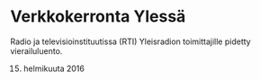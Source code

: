 # Verkkokerronta Ylessä

Radio ja televisioinstituutissa (RTI) Yleisradion toimittajille pidetty vierailuluento.

15. helmikuuta 2016